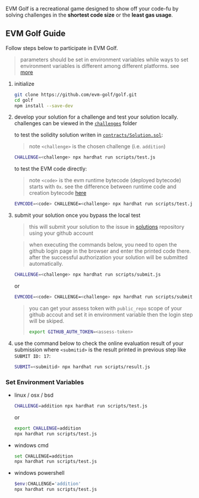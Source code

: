 EVM Golf is a recreational game designed to show off your code-fu by solving challenges in the **shortest code size** or the **least gas usage**.

## EVM Golf Guide

Follow steps below to participate in EVM Golf.

> parameters should be set in environment variables while ways to set environment variables is different among different platforms. see [more](#set-environment-variables)

1. initialize

    ```sh
    git clone https://github.com/evm-golf/golf.git
    cd golf
    npm install --save-dev
    ```

1. develop your solution for a challenge and test your solution locally. challenges can be viewed in the [`challenges`](challenges) folder

    to test the solidity solution writen in [`contracts/Solution.sol`](contracts/Solution.sol):

    > note `<challenge>` is the chosen challenge (i.e. `addition`)

    ```sh
    CHALLENGE=<challenge> npx hardhat run scripts/test.js
    ```

    to test the EVM code directly:

    > note `<code>` is the evm runtime bytecode (deployed bytecode) starts with `0x`. see the difference between runtime code and creation bytecode [here](https://medium.com/authereum/bytecode-and-init-code-and-runtime-code-oh-my-7bcd89065904)

    ```sh
    EVMCODE=<code> CHALLENGE=<challenge> npx hardhat run scripts/test.js
    ```

1. submit your solution once you bypass the local test

    > this will submit your solution to the issue in [solutions](https://github.com/evm-golf/solutions) repository using your github account

    > when executing the commands below, you need to open the github login page in the browser and enter the printed code there. after the successful authorization your solution will be submitted automatically.

    ```sh
    CHALLENGE=<challenge> npx hardhat run scripts/submit.js
    ```

    or

    ```sh
    EVMCODE=<code> CHALLENGE=<challenge> npx hardhat run scripts/submit.js
    ```

    > you can get your assess token with `public_repo` scope of your github accout and set it in environment variable then the login step will be skiped.
    > ```sh
    > export GITHUB_AUTH_TOKEN=<assess-token>
    > ```

1. use the command below to check the online evaluation result of your submission where `<submitid>` is the result printed in previous step like `SUBMIT ID: 17`:

    ```sh
    SUBMIT=<submitid> npx hardhat run scripts/result.js 
    ```

### Set Environment Variables

- linux / osx / bsd

    ```sh
    CHALLENGE=addition npx hardhat run scripts/test.js
    ```

    or

    ```sh
    export CHALLENGE=addition
    npx hardhat run scripts/test.js
    ```

- windows cmd

    ```sh
    set CHALLENGE=addition
    npx hardhat run scripts/test.js
    ```

- windows powershell

    ```sh
    $env:CHALLENGE='addition'
    npx hardhat run scripts/test.js
    ```
